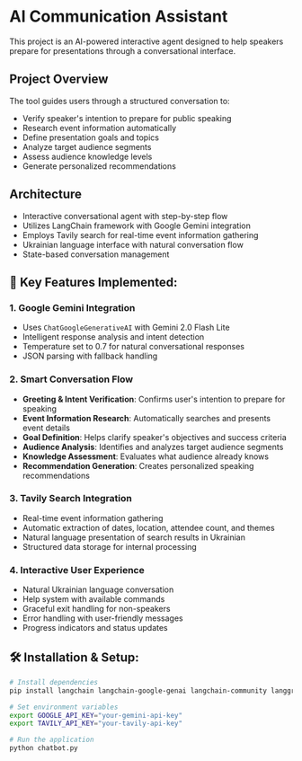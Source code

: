# AI Communication Assistant

This project is an AI-powered interactive agent designed to help speakers prepare for presentations through a conversational interface.

## Project Overview
The tool guides users through a structured conversation to:
- Verify speaker's intention to prepare for public speaking
- Research event information automatically
- Define presentation goals and topics
- Analyze target audience segments
- Assess audience knowledge levels
- Generate personalized recommendations

## Architecture
- Interactive conversational agent with step-by-step flow
- Utilizes LangChain framework with Google Gemini integration
- Employs Tavily search for real-time event information gathering
- Ukrainian language interface with natural conversation flow
- State-based conversation management

## 🚀 Key Features Implemented:

### 1. **Google Gemini Integration**
- Uses `ChatGoogleGenerativeAI` with Gemini 2.0 Flash Lite
- Intelligent response analysis and intent detection
- Temperature set to 0.7 for natural conversational responses
- JSON parsing with fallback handling

### 2. **Smart Conversation Flow**
- **Greeting & Intent Verification**: Confirms user's intention to prepare for speaking
- **Event Information Research**: Automatically searches and presents event details
- **Goal Definition**: Helps clarify speaker's objectives and success criteria
- **Audience Analysis**: Identifies and analyzes target audience segments
- **Knowledge Assessment**: Evaluates what audience already knows
- **Recommendation Generation**: Creates personalized speaking recommendations

### 3. **Tavily Search Integration**
- Real-time event information gathering
- Automatic extraction of dates, location, attendee count, and themes
- Natural language presentation of search results in Ukrainian
- Structured data storage for internal processing

### 4. **Interactive User Experience**
- Natural Ukrainian language conversation
- Help system with available commands
- Graceful exit handling for non-speakers
- Error handling with user-friendly messages
- Progress indicators and status updates

## 🛠️ Installation & Setup:

```bash
# Install dependencies
pip install langchain langchain-google-genai langchain-community langgraph tavily-python

# Set environment variables
export GOOGLE_API_KEY="your-gemini-api-key"
export TAVILY_API_KEY="your-tavily-api-key"

# Run the application
python chatbot.py
